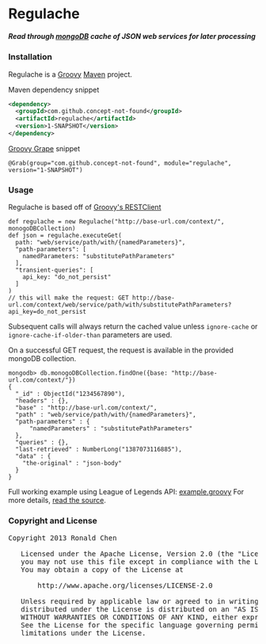 Regulache
=========

##### Read through [mongoDB](http://www.mongodb.org/) cache of JSON web services for later processing

### Installation
Regulache is a [Groovy](http://groovy.codehaus.org/) [Maven](http://maven.apache.org/) project.

Maven dependency snippet

```xml
<dependency>
  <groupId>com.github.concept-not-found</groupId>
  <artifactId>regulache</artifactId>
  <version>1-SNAPSHOT</version>
</dependency>
```

[Groovy Grape](http://groovy.codehaus.org/Grape) snippet

    @Grab(group="com.github.concept-not-found", module="regulache", version="1-SNAPSHOT")

### Usage
Regulache is based off of [Groovy's RESTClient](http://groovy.codehaus.org/modules/http-builder/doc/rest.html)

    def regulache = new Regulache("http://base-url.com/context/", monogoDBCollection)
    def json = regulache.executeGet(
      path: "web/service/path/with/{namedParameters}",
      "path-parameters": [
        namedParameters: "substitutePathParameters"
      ],
      "transient-queries": [
        api_key: "do_not_persist"
      ]
    )
    // this will make the request: GET http://base-url.com/context/web/service/path/with/substitutePathParameters?api_key=do_not_persist

Subsequent calls will always return the cached value unless `ignore-cache` or `ignore-cache-if-older-than` parameters are used.

On a successful GET request, the request is available in the provided mongoDB collection.

    mongodb> db.monogoDBCollection.findOne({base: "http://base-url.com/context/"})
    {
      "_id" : ObjectId("1234567890"),
      "headers" : {},
      "base" : "http://base-url.com/context/",
      "path" : "web/service/path/with/{namedParameters}",
      "path-parameters" : {
          "namedParameters" : "substitutePathParameters"
      },
      "queries" : {},
      "last-retrieved" : NumberLong("1387073116885"),
      "data" : {
        "the-original" : "json-body"
      }
    }

Full working example using League of Legends API: [example.groovy](https://github.com/concept-not-found/regulache/blob/master/example.groovy)
For more details, [read the source](https://github.com/concept-not-found/regulache/blob/master/src/main/groovy/com/github/concept/not/found/regulache/Regulache.groovy).

### Copyright and License
<pre>
Copyright 2013 Ronald Chen

   Licensed under the Apache License, Version 2.0 (the "License");
   you may not use this file except in compliance with the License.
   You may obtain a copy of the License at

       http://www.apache.org/licenses/LICENSE-2.0

   Unless required by applicable law or agreed to in writing, software
   distributed under the License is distributed on an "AS IS" BASIS,
   WITHOUT WARRANTIES OR CONDITIONS OF ANY KIND, either express or implied.
   See the License for the specific language governing permissions and
   limitations under the License.
</pre>
